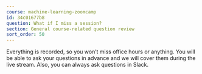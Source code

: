 ```yaml
---
course: machine-learning-zoomcamp
id: 34c01677b8
question: What if I miss a session?
section: General course-related question review
sort_order: 50
---
```


Everything is recorded, so you won’t miss office hours or anything. You will be able to ask your questions in advance and we will cover them during the live stream. Also, you can always ask questions in Slack.


